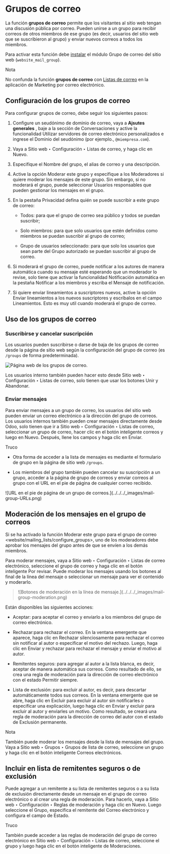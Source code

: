 # Grupos de correo

La función **grupos de correo** permite que los visitantes al sitio web tengan
una discusión pública por correo. Pueden unirse a un grupo para recibir
correos de otros miembros de ese grupo (es decir, usuarios del sitio web que
se suscribieron al grupo) y enviar nuevos correos a todos los miembros.

Para activar esta función debe
[instalar](../../general/apps_modules.html#general-install) el módulo Grupo de
correo del sitio web (`website_mail_group`).

Nota

No confunda la función **grupos de correo** con [Listas de
correo](../../marketing/email_marketing/mailing_lists.html) en la aplicación
de Marketing por correo electrónico.

## Configuración de los grupos de correo

Para configurar grupos de correo, debe seguir los siguientes pasos:

  1. Configure un seudónimo de dominio de correo, vaya a **Ajsutes generales** , baje a la sección de Conversaciones y active la funcionalidad Utilizar servidores de correo electrónico personalizados e ingrese el Dominio del seudónimo (por ejemplo., `@miempresa.com`).

  2. Vaya a Sitio web ‣ Configuración ‣ Listas de correo, y haga clic en Nuevo.

  3. Especifique el Nombre del grupo, el alias de correo y una descripción.

  4. Active la opción Moderar este grupo y especifique a los Moderadores si quiere moderar los mensajes de este grupo. Sin embargo, si no moderará el grupo, puede seleccionar Usuarios responsables que pueden gestionar los mensajes en el grupo.

  5. En la pestaña Privacidad defina quién se puede suscribir a este grupo de correo:

     * Todos: para que el grupo de correo sea público y todos se puedan suscribir;

     * Solo miembros: para que solo usuarios que estén definidos como miembros se puedan suscribir al grupo de correo;

     * Grupo de usuarios seleccionado: para que solo los usuarios que sean parte del Grupo autorizado se puedan suscribir al grupo de correo.

  6. Si moderará el grupo de correo, puede notificar a los autores de manera automática cuando su mensaje esté esperando que un moderador lo revise, solo tiene que activar la funcionalidad Notificación automática en la pestaña Notificar a los miembros y escriba el Mensaje de notificación.

  7. Si quiere enviar lineamientos a suscriptores nuevos, active la opción Enviar lineamientos a los nuevos suscriptores y escríbalos en el campo Lineamientos. Esto es muy util cuando moderará el grupo de correo.

## Uso de los grupos de correo

### Suscribirse y cancelar suscripción

Los usuarios pueden suscribirse o darse de baja de los grupos de correo desde
la página de sitio web según la configuración del grupo de correo (es
`/groups` de forma predeterminada).

![Página web de los grupos de correo.](../../../_images/mail-group-page.png)

Los usuarios interno también pueden hacer esto desde Sitio web ‣ Configuración
‣ Listas de correo, solo tienen que usar los botones Unir y Abandonar.

### Enviar mensajes

Para enviar mensajes a un grupo de correo, los usuarios del sitio web pueden
enviar un correo electrónico a la dirección del grupo de correos. Los usuarios
internos también pueden crear mensajes directamente desde Odoo, solo tienen
que ir a Sitio web ‣ Configuración ‣ Listas de correo, seleccionar un grupo de
correo, hacer clic en el botón inteligente correos y luego en Nuevo. Después,
llene los campos y haga clic en Enviar.

Truco

  * Otra forma de acceder a la lista de mensajes es mediante el formulario de grupo en la página de sitio web `/groups`.

  * Los miembros del grupo también pueden cancelar su suscripción a un grupo, acceder a la página de grupo de correos y enviar correos al grupo con el URL en el pie de página de cualquier correo recibido.

![URL en el pie de página de un grupo de correos.](../../../_images/mail-
group-URLs.png)

## Moderación de los mensajes en el grupo de correos

Si se ha activado la función Moderar este grupo para el grupo de correo
<website/mailing_lists/configure_groups>, uno de los moderadores debe aprobar
los mensajes del grupo antes de que se envíen a los demás miembros.

Para moderar mensajes, vaya a Sitio web ‣ Configuración ‣ Listas de correo
electrónico, seleccione el grupo de correo y haga clic en el botón inteligente
Por revisar. Puede moderar los mensajes usando los botones al final de la
línea del mensaje o seleccionar un mensaje para ver el contenido y moderarlo.

> ![Botones de moderación en la línea de mensaje.](../../../_images/mail-
> group-moderation.png)

Están disponibles las siguientes acciones:

  * Aceptar: para aceptar el correo y enviarlo a los miembros del grupo de correo electrónico.

  * Rechazar:para rechazar el correo. En la ventana emergente que aparece, haga clic en Rechazar silenciosamente para rechazar el correo sin notificar al autor o especificar el motivo del rechazo. Luego, haga clic en Enviar y rechazar para rechazar el mensaje y enviar el motivo al autor.

  * Remitentes seguros: para agregar al autor a la lista blanca, es decir, aceptar de manera automática sus correos. Como resultado de ello, se crea una regla de moderación para la dirección de correo electrónico con el estado Permitir siempre.

  * Lista de exclusión: para excluir al autor, es decir, para descartar automáticamente todos sus correos. En la ventana emergente que se abre, haga clic en Excluir para excluir al autor sin notificarles o especificar una explicación, luego haga clic en Enviar y excluir para excluir al autor y enviarles un motivo. Como resultado, se creará una regla de moderación para la dirección de correo del autor con el estado de Exclusión permanente.

Nota

También puede moderar los mensajes desde la lista de mensajes del grupo. Vaya
a Sitio web ‣ Grupos ‣ Grupos de lista de correo, seleccione un grupo y haga
clic en el botón inteligente Correos electrónicos.

## Incluir en lista de remitentes seguros o de exclusión

Puede agregar a un remitente a su lista de remitentes seguros o a su lista de
exclusión directamente desde un mensaje en el grupo de correo electrónico o al
crear una regla de moderación. Para hacerlo, vaya a Sitio web ‣ Configuración
‣ Reglas de moderación y haga clic en Nuevo. Luego seleccione el Grupo,
especifica el remitente del Correo electrónico y configura el campo de Estado.

Truco

También puede acceder a las reglas de moderación del grupo de correo
electrónico en Sitio web ‣ Configuración ‣ Listas de correo, seleccione el
grupo y luego haga clic en el botón inteligente de Moderaciones.

